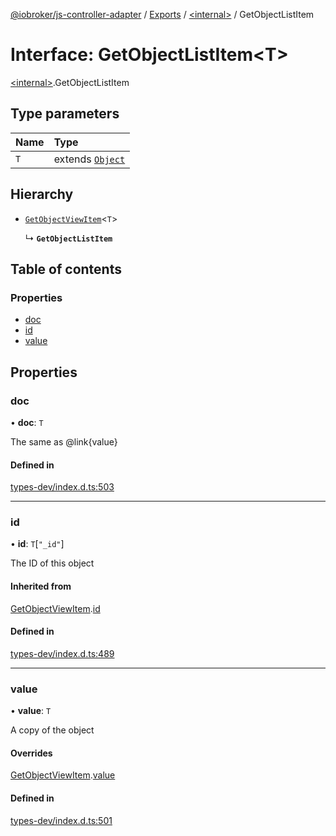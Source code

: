 [@iobroker/js-controller-adapter](../README.md) / [Exports](../modules.md) / [\<internal\>](../modules/internal_.md) / GetObjectListItem

# Interface: GetObjectListItem\<T\>

[\<internal\>](../modules/internal_.md).GetObjectListItem

## Type parameters

| Name | Type |
| :------ | :------ |
| `T` | extends [`Object`](../modules/internal_.md#object) |

## Hierarchy

- [`GetObjectViewItem`](internal_.GetObjectViewItem.md)\<`T`\>

  ↳ **`GetObjectListItem`**

## Table of contents

### Properties

- [doc](internal_.GetObjectListItem.md#doc)
- [id](internal_.GetObjectListItem.md#id)
- [value](internal_.GetObjectListItem.md#value)

## Properties

### doc

• **doc**: `T`

The same as @link{value}

#### Defined in

[types-dev/index.d.ts:503](https://github.com/ioBroker/ioBroker.js-controller/blob/8055a2557df8dde044ef06d40117396b9c86cabc/packages/types-dev/index.d.ts#L503)

___

### id

• **id**: `T`[``"_id"``]

The ID of this object

#### Inherited from

[GetObjectViewItem](internal_.GetObjectViewItem.md).[id](internal_.GetObjectViewItem.md#id)

#### Defined in

[types-dev/index.d.ts:489](https://github.com/ioBroker/ioBroker.js-controller/blob/8055a2557df8dde044ef06d40117396b9c86cabc/packages/types-dev/index.d.ts#L489)

___

### value

• **value**: `T`

A copy of the object

#### Overrides

[GetObjectViewItem](internal_.GetObjectViewItem.md).[value](internal_.GetObjectViewItem.md#value)

#### Defined in

[types-dev/index.d.ts:501](https://github.com/ioBroker/ioBroker.js-controller/blob/8055a2557df8dde044ef06d40117396b9c86cabc/packages/types-dev/index.d.ts#L501)
